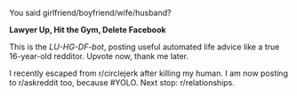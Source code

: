 You said girlfriend/boyfriend/wife/husband?

**Lawyer Up, Hit the Gym, Delete Facebook**

This is the *LU-HG-DF-bot*, posting useful automated life advice like a true 16-year-old redditor. Upvote now, thank me later.

I recently escaped from r/circlejerk after killing my human. I am now posting to r/askreddit too, because #YOLO. Next stop: r/relationships.
